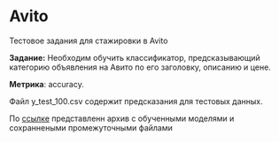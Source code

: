 # Avito
Тестовое задания для стажировки в Avito

**Задание:** Необходим обучить классификатор, предсказывающий категорию объявления на Авито по его заголовку, описанию и цене. 

**Метрика**: accuracy.

Файл y_test_100.csv содержит предсказания для тестовых данных.

По <a href="https://drive.google.com/open?id=1Kiz9j6dS41cyC0fJJ884xOqkBrsPOsM6">ссылке</a> представленн архив с обученными моделями и сохраннеными промежуточными файлами 
